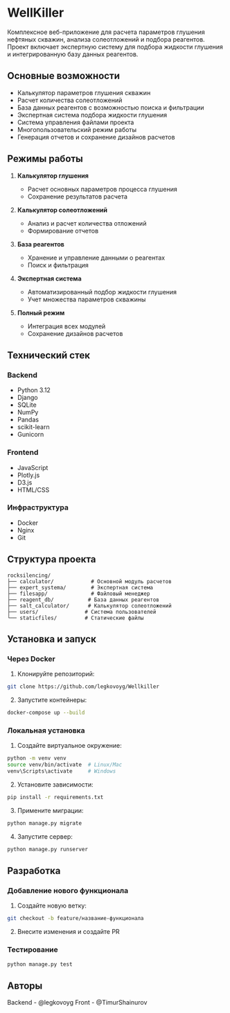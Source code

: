 # WellKiller

Комплексное веб-приложение для расчета параметров глушения нефтяных скважин, анализа солеотложений и подбора реагентов. Проект включает экспертную систему для подбора жидкости глушения и интегрированную базу данных реагентов.

## Основные возможности

- Калькулятор параметров глушения скважин
- Расчет количества солеотложений
- База данных реагентов с возможностью поиска и фильтрации
- Экспертная система подбора жидкости глушения
- Система управления файлами проекта
- Многопользовательский режим работы
- Генерация отчетов и сохранение дизайнов расчетов

## Режимы работы

1. **Калькулятор глушения**
   - Расчет основных параметров процесса глушения
   - Сохранение результатов расчета

2. **Калькулятор солеотложений**
   - Анализ и расчет количества отложений
   - Формирование отчетов

3. **База реагентов**
   - Хранение и управление данными о реагентах
   - Поиск и фильтрация

4. **Экспертная система**
   - Автоматизированный подбор жидкости глушения
   - Учет множества параметров скважины

5. **Полный режим**
   - Интеграция всех модулей
   - Сохранение дизайнов расчетов

## Технический стек

### Backend
- Python 3.12
- Django
- SQLite
- NumPy
- Pandas
- scikit-learn
- Gunicorn

### Frontend
- JavaScript
- Plotly.js
- D3.js
- HTML/CSS

### Инфраструктура
- Docker
- Nginx
- Git

## Структура проекта

```
rocksilencing/
├── calculator/            # Основной модуль расчетов
├── expert_systema/        # Экспертная система
├── filesapp/              # Файловый менеджер
├── reagent_db/           # База данных реагентов
├── salt_calculator/      # Калькулятор солеотложений
├── users/               # Система пользователей
└── staticfiles/         # Статические файлы
```

## Установка и запуск

### Через Docker

1. Клонируйте репозиторий:
```bash
git clone https://github.com/legkovoyg/Wellkiller
```

2. Запустите контейнеры:
```bash
docker-compose up --build
```

### Локальная установка

1. Создайте виртуальное окружение:
```bash
python -m venv venv
source venv/bin/activate  # Linux/Mac
venv\Scripts\activate     # Windows
```

2. Установите зависимости:
```bash
pip install -r requirements.txt
```

3. Примените миграции:
```bash
python manage.py migrate
```

4. Запустите сервер:
```bash
python manage.py runserver
```

## Разработка

### Добавление нового функционала

1. Создайте новую ветку:
```bash
git checkout -b feature/название-функционала
```

2. Внесите изменения и создайте PR

### Тестирование

```bash
python manage.py test
```


## Авторы

Backend - @legkovoyg
Front - @TimurShainurov

